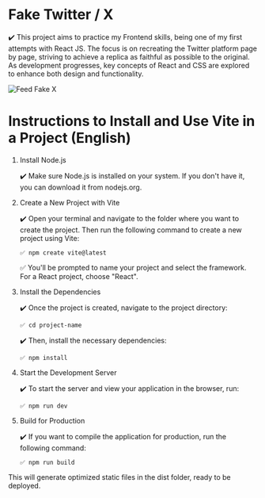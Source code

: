 # Fake Twitter / X 

✔️ This project aims to practice my Frontend skills, being one of my first attempts with React JS. The focus is on recreating the Twitter platform page by page, striving to achieve a replica as faithful as possible to the original. As development progresses, key concepts of React and CSS are explored to enhance both design and functionality.

![Feed Fake X](https://github.com/user-attachments/assets/6d4d69b6-e5a1-4f95-a696-5d9c3e072d79)

# Instructions to Install and Use Vite in a Project (English)

1. Install Node.js
   
    ✔️ Make sure Node.js is installed on your system. If you don't have it, you can download it from nodejs.org.
      
2. Create a New Project with Vite
   
    ✔️ Open your terminal and navigate to the folder where you want to create the project. Then run the following command to create a new project using Vite:

       ✅ npm create vite@latest

   ✅ You'll be prompted to name your project and select the framework. For a React project, choose "React".
        
4. Install the Dependencies
   
    ✔️ Once the project is created, navigate to the project directory:

       ✅ cd project-name

    ✔️ Then, install the necessary dependencies:

       ✅ npm install
        
6. Start the Development Server
   
   ✔️ To start the server and view your application in the browser, run:

       ✅ npm run dev
        
7. Build for Production
   
   ✔️ If you want to compile the application for production, run the following command:
   
       ✅ npm run build

This will generate optimized static files in the dist folder, ready to be deployed.
